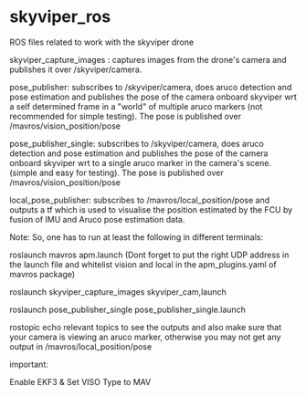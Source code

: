# skyviper_ros
ROS files related to work with the skyviper drone

skyviper_capture_images : captures images from the drone's camera and publishes it over /skyviper/camera.

pose_publisher: subscribes to /skyviper/camera, does aruco detection and pose estimation and publishes the pose of the camera onboard skyviper wrt a self determined frame in a "world" of multiple aruco markers (not recommended for simple testing). The pose is published over /mavros/vision_position/pose

pose_publisher_single: subscribes to /skyviper/camera, does aruco detection and pose estimation and  publishes the pose of the camera onboard skyviper wrt to a single aruco marker in the camera's scene.(simple and easy for testing). The pose is published over /mavros/vision_position/pose

local_pose_publisher: subscribes to /mavros/local_position/pose and outputs a tf which is used to visualise the position estimated by the FCU by fusion of IMU and Aruco pose estimation data.

Note:
So, one has to run at least the following in different terminals:

roslaunch mavros apm.launch 
(Dont forget to put the right UDP address in the launch file and whitelist vision and local in the apm_plugins.yaml of mavros package)

roslaunch skyviper_capture_images skyviper_cam,launch

roslaunch pose_publisher_single pose_publisher_single.launch

rostopic echo relevant topics to see the outputs and also make sure that your camera is viewing an aruco marker, otherwise you may not get any output in /mavros/local_position/pose 

important:

Enable EKF3 &
Set VISO Type to MAV




